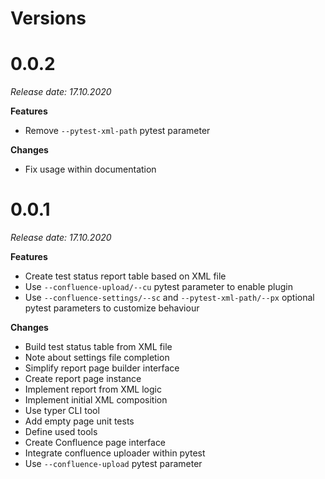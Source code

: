 Versions
========

0.0.2
========

_Release date: 17.10.2020_

**Features**

- Remove `--pytest-xml-path` pytest parameter

**Changes**

- Fix usage within documentation

0.0.1
========

_Release date: 17.10.2020_

**Features**

- Create test status report table based on XML file
- Use `--confluence-upload/--cu` pytest parameter to enable plugin
- Use `--confluence-settings/--sc` and `--pytest-xml-path/--px` optional pytest parameters to customize behaviour

**Changes**

- Build test status table from XML file
- Note about settings file completion
- Simplify report page builder interface
- Create report page instance
- Implement report from XML logic
- Implement initial XML composition
- Use typer CLI tool
- Add empty page unit tests
- Define used tools
- Create Confluence page interface
- Integrate confluence uploader within pytest
- Use `--confluence-upload` pytest parameter
